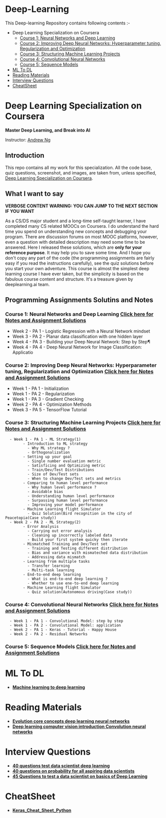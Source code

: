 # Deep-Learning

This Deep-learning Repository contains following contents :-
* Deep Learning Specialization on Coursera
  * [Course 1: Neural Networks and Deep Learning](https://github.com/ashoklathwal/Deep-Learning#course-1-neural-networks-and-deep-learning)
  * [Course 2: Improving Deep Neural Networks: Hyperparameter tuning, Regularization and Optimization](https://github.com/ashoklathwal/Deep-Learning#course-2-improving-deep-neural-networks-hyperparameter-tuning-regularization-and-optimization)
  * [Course 3: Structuring Machine Learning Projects](https://github.com/ashoklathwal/Deep-Learning#course-3-structuring-machine-learning-projects)
  * [Course 4: Convolutional Neural Networks](https://github.com/ashoklathwal/Deep-Learning#course-4-convolutional-neural-networks)
  * [Course 5: Sequence Models](https://github.com/ashoklathwal/Deep-Learning#course-5-sequence-models)
* [ML To DL](https://github.com/ashoklathwal/Deep-Learning#ml-to-dl)
* [Reading Materials](https://github.com/ashoklathwal/Deep-Learning#reading-materials)
* [Interview Questions](https://github.com/ashoklathwal/Deep-Learning#interview-questions)
* [CheatSheet](https://github.com/ashoklathwal/Deep-Learning#cheatsheet)

# Deep Learning Specialization on Coursera

**Master Deep Learning, and Break into AI**

Instructor: [Andrew Ng](http://www.andrewng.org/)

## Introduction

This repo contains all my work for this specialization. All the code base, quiz questions, screenshot, and images, are taken from, unless specified, [Deep Learning Specialization on Coursera](https://www.coursera.org/specializations/deep-learning).

## What I want to say

**VERBOSE CONTENT WARNING: YOU CAN JUMP TO THE NEXT SECTION IF YOU WANT**

As a CS/DS major student and a long-time self-taught learner, I have completed many CS related MOOCs on Coursera. I do understand the hard time you spend on understanding new concepts and debugging your program. There are discussion forums on most MOOC platforms, however, even a question with detailed description may need some time to be answered. Here I released these solutions, which are **only for your reference purpose**. It may help you to save some time. And I hope you don't copy any part of the code (the programming assignments are fairly easy if you read the instructions carefully), see the quiz solutions before you start your own adventure. This course is almost the simplest deep learning course I have ever taken, but the simplicity is based on the fabulous course content and structure. It's a treasure given by deeplearning.ai team.

## Programming Assignments Solutins and Notes

### Course 1: Neural Networks and Deep Learning [Click here for Notes and Assignment Solutions](https://github.com/ashoklathwal/Deep-Learning/tree/master/Neural%20Networks%20and%20Deep%20Learning%20coursera)

  - Week 2 - PA 1 - Logistic Regression with a Neural Network mindset
  - Week 3 - PA 2 - Planar data classification with one hidden layer
  - Week 4 - PA 3 - Building your Deep Neural Network: Step by Step¶
  - Week 4 - PA 4 - Deep Neural Network for Image Classification: Applicatio

### Course 2: Improving Deep Neural Networks: Hyperparameter tuning, Regularization and Optimization [Click here for Notes and Assignment Solutions](https://github.com/ashoklathwal/Deep-Learning/tree/master/Improving%20Deep%20Neural%20Networks-%20Hyperparameter%20tuning-%20Regularization%20and%20Optimization%20coursera)

  - Week 1 - PA 1 - Initialization
  - Week 1 - PA 2 - Regularization
  - Week 1 - PA 3 - Gradient Checking
  - Week 2 - PA 4 - Optimization Methods
  - Week 3 - PA 5 - TensorFlow Tutorial

### Course 3: Structuring Machine Learning Projects [Click here for Notes and Assignment Solutions](https://github.com/ashoklathwal/Deep-Learning/tree/master/Structuring%20Machine%20Learning%20Projects)
```
  - Week 1 - PA 1 - ML Strategy(1)
        - Introduction to ML strategy
          - Why ML strategy ? 
          - Orthogonalization
        - Setting up your goal
          - Single number evaluation metric
          - Satisficing and Optimizing metric
          - Train/Dev/Test Distributions
          - Size of Dev/Test sets
          - When to change Dev/Test sets and metrics 
        - Comparing to human level performance
          - Why human level performance ?
          - Avoidable bias
          - Understanding human level performance
          - Surpassing human level performance
          - Improving your model performance
        - Machine Learning flight Simulator
          - Quiz Solution(Bird recognition in the city of Peacetopia(Case study))
  - Week 2 - PA 2 - ML Strategy(2)
        - Error Analysis
          - Carrying out error analysis
          - Cleaning up incorrectly labeled data
          - Build your first system quicky then iterate
        - Mismatched Training and Dev/Test set
          - Training and Testing different distribution
          - Bias and variance with mismateched data distribution
          - Addressing data mismatch 
        - Learning from multiple tasks
          - Transfer learning
          - Multi-task learning
        - End-to-end deep learning
          - What is end-to-end deep learning ?
          - Whether to use ene-to-end deep learning 
        - Machine Learning flight Simulator
          - Quiz solution(Autonomous driving(Case study))
  ```
### Course 4: Convolutional Neural Networks [Click here for Notes and Assignment Solutions]()
```
  - Week 1 - PA 1 - Convolutional Model: step by step
  - Week 1 - PA 2 - Convolutional Model: application
  - Week 2 - PA 1 - Keras - Tutorial - Happy House
  - Week 2 - PA 2 - Residual Networks
```  
### Course 5: Sequence Models [Click here for Notes and Assignment Solutions]()

# ML To DL

* [**Machine learning to deep learning**](https://www.linkedin.com/pulse/deep-learning-primer-ankit-rathi?trk=v-feed&lipi=urn%3Ali%3Apage%3Ad_flagship3_feed%3B%2FqhBRQ2IBdqWXkxwqtgDDg%3D%3D)
# Reading Materials
* [**Evolution core concepts deep learning neural networks**](https://www.analyticsvidhya.com/blog/2016/08/evolution-core-concepts-deep-learning-neural-networks/)
* [**Deep learning computer vision introduction Convolution neural networks**](https://www.analyticsvidhya.com/blog/2016/04/deep-learning-computer-vision-introduction-convolution-neural-networks/)

# Interview Questions 

* [**40 questions test data scientist deep learning**](https://www.analyticsvidhya.com/blog/2017/04/40-questions-test-data-scientist-deep-learning/)
* [**40 questions on probability for all aspiring data scientists**](https://www.analyticsvidhya.com/blog/2017/04/40-questions-on-probability-for-all-aspiring-data-scientists/)
* [**45 Questions to test a data scientist on basics of Deep Learning**](https://www.analyticsvidhya.com/blog/2017/01/must-know-questions-deep-learning/)

# CheatSheet

* [**Keras_Cheat_Sheet_Python**](https://s3.amazonaws.com/assets.datacamp.com/blog_assets/Keras_Cheat_Sheet_Python.pdf)
